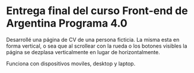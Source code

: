 
# Entrega final del curso Front-end de Argentina Programa 4.0

Desarrollé una página de CV de una persona ficticia. 
La misma esta en forma vertical, o sea que al scrollear con la rueda o los botones visibles la página se dezplasa verticalmente en lugar de horizontalmente. 

Funciona con dispositivos moviles, desktop y laptop.